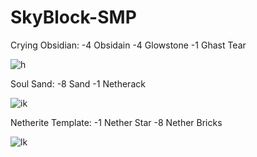 # SkyBlock-SMP

Crying Obsidian:
-4 Obsidain
-4 Glowstone
-1 Ghast Tear

![h](https://github.com/user-attachments/assets/77636c02-0eea-4a5d-86a4-44c410d7c4d9)

Soul Sand:
-8 Sand
-1 Netherack

![ik](https://github.com/user-attachments/assets/558dd90f-f977-4ac4-92e4-87d2e82bd9b6)

Netherite Template: 
-1 Nether Star
-8 Nether Bricks

![lk](https://github.com/user-attachments/assets/450e7f42-8b42-4013-8a71-b25d50c078b7)
